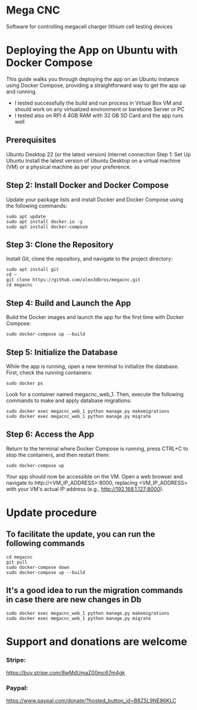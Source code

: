 # Mega CNC
Software for controlling megacell charger lithium cell testing devices

# Deploying the App on Ubuntu with Docker Compose
This guide walks you through deploying the app on an Ubuntu instance using Docker Compose, providing a straightforward way to get the app up and running.
- I tested successfully the build and run process in Virtual Box VM and should work on any virtualized environment or barebone Server or PC
- I tested also on RPI 4 4GB RAM with 32 GB SD Card and the app runs well



## Prerequisites
Ubuntu Desktop 22 (or the latest version)
Internet connection
Step 1: Set Up Ubuntu
Install the latest version of Ubuntu Desktop on a virtual machine (VM) or a physical machine as per your preference.

## Step 2: Install Docker and Docker Compose
Update your package lists and install Docker and Docker Compose using the following commands:
```
sudo apt update
sudo apt install docker.io -y
sudo apt install docker-compose
```

## Step 3: Clone the Repository
Install Git, clone the repository, and navigate to the project directory:
```
sudo apt install git
cd ~
git clone https://github.com/alex3dbros/megacnc.git
cd megacnc
```

## Step 4: Build and Launch the App
Build the Docker images and launch the app for the first time with Docker Compose:
```
sudo docker-compose up --build
```

## Step 5: Initialize the Database
While the app is running, open a new terminal to initialize the database. First, check the running containers:
```
sudo docker ps
```

Look for a container named megacnc_web_1. Then, execute the following commands to make and apply database migrations:
```
sudo docker exec megacnc_web_1 python manage.py makemigrations
sudo docker exec megacnc_web_1 python manage.py migrate
```

## Step 6: Access the App
Return to the terminal where Docker Compose is running, press CTRL+C to stop the containers, and then restart them:
```
sudo docker-compose up
```

Your app should now be accessible on the VM. Open a web browser and navigate to http://<VM_IP_ADDRESS>:8000, replacing <VM_IP_ADDRESS> with your VM's actual IP address (e.g., http://192.168.1.127:8000).




# Update procedure

## To facilitate the update, you can run the following commands

```
cd megacnc
git pull
sudo docker-compose down
sudo docker-compose up --build
```

## It's a good idea to run the migration commands in case there are new changes in Db
```
sudo docker exec megacnc_web_1 python manage.py makemigrations
sudo docker exec megacnc_web_1 python manage.py migrate
```


# Support and donations are welcome

### Stripe:
https://buy.stripe.com/8wMdUmaZ00mc67m4gk

### Paypal:
https://www.paypal.com/donate/?hosted_button_id=B8Z5L9NE86KLC